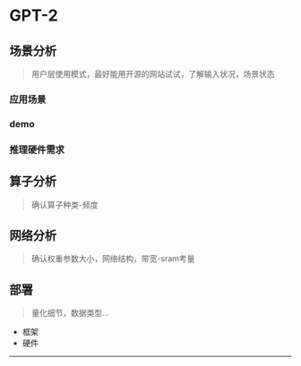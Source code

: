 # GPT-2

## 场景分析

> 用户层使用模式，最好能用开源的网站试试，了解输入状况，场景状态

### 应用场景

### demo

### 推理硬件需求

## 算子分析

> 确认算子种类-频度

## 网络分析

> 确认权重参数大小，网络结构，带宽-sram考量

## 部署

> 量化细节，数据类型...

- 框架
- 硬件

--------------------------------------------------------------------------------------------------------------------
